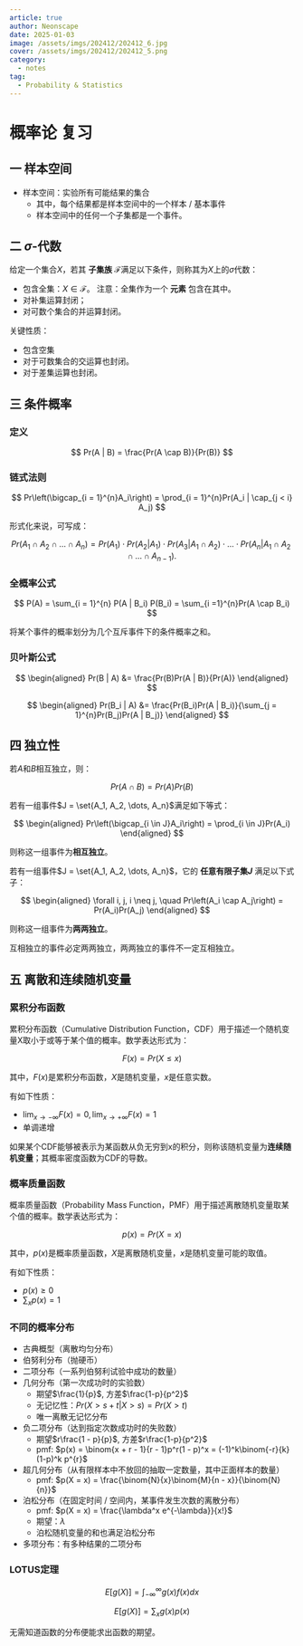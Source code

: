 ```yaml
---
article: true
author: Neonscape
date: 2025-01-03
image: /assets/imgs/202412/202412_6.jpg
cover: /assets/imgs/202412/202412_5.png   
category:
  - notes
tag:
  - Probability & Statistics
---
```


# 概率论 复习

## 一 样本空间

- 样本空间：实验所有可能结果的集合
  - 其中，每个结果都是样本空间中的一个样本 / 基本事件
  - 样本空间中的任何一个子集都是一个事件。

## 二 $\sigma$-代数

给定一个集合$X$，若其 **子集族** $\mathcal{F}$满足以下条件，则称其为$X$上的$\sigma$代数：

- 包含全集：$X \in \mathcal{F}$。 注意：全集作为一个 **元素** 包含在其中。
- 对补集运算封闭；
- 对可数个集合的并运算封闭。

关键性质：

- 包含空集
- 对于可数集合的交运算也封闭。
- 对于差集运算也封闭。

## 三 条件概率

### 定义

$$
Pr(A | B) = \frac{Pr(A \cap B)}{Pr(B)}
$$

### 链式法则

$$
Pr\left(\bigcap_{i = 1}^{n}A_i\right) = \prod_{i = 1}^{n}Pr(A_i | \cap_{j < i} A_j)
$$

形式化来说，可写成：

$$
Pr\left(A_1 \cap A_2 \cap \dots \cap A_n\right) = Pr(A_1) \cdot Pr(A_2 | A_1) \cdot Pr(A_3 | A_1 \cap A_2) \cdot \dots \cdot Pr(A_n | A_1 \cap A_2 \cap \dots \cap A_{n - 1}).
$$

### 全概率公式

$$
P(A) = \sum_{i = 1}^{n} P(A | B_i) P(B_i) = \sum_{i =1}^{n}Pr(A \cap B_i)
$$

将某个事件的概率划分为几个互斥事件下的条件概率之和。

### 贝叶斯公式

$$
\begin{aligned}
  Pr(B | A) &= \frac{Pr(B)Pr(A | B)}{Pr(A)}
\end{aligned}
$$

$$
\begin{aligned}
  Pr(B_i | A) &= \frac{Pr(B_i)Pr(A | B_i)}{\sum_{j = 1}^{n}Pr(B_j)Pr(A | B_j)}
\end{aligned}
$$


## 四 独立性

若$A$和$B$相互独立，则：

$$
Pr(A \cap B) = Pr(A)Pr(B)
$$

若有一组事件$J = \set{A_1, A_2, \dots, A_n}$满足如下等式：

$$
\begin{aligned}
Pr\left(\bigcap_{i \in J}A_i\right) = \prod_{i \in J}Pr(A_i)
\end{aligned}
$$

则称这一组事件为**相互独立**。

若有一组事件$J = \set{A_1, A_2, \dots, A_n}$，它的 **任意有限子集$J$** 满足以下式子：

$$
\begin{aligned}
\forall i, j, i \neq j, \quad Pr\left(A_i \cap A_j\right) = Pr(A_i)Pr(A_j)
\end{aligned}
$$

则称这一组事件为**两两独立**。

互相独立的事件必定两两独立，两两独立的事件不一定互相独立。

## 五 离散和连续随机变量

### 累积分布函数

累积分布函数（Cumulative Distribution Function，CDF）用于描述一个随机变量X取小于或等于某个值的概率。数学表达形式为：

$$
F(x) = Pr(X \leq x)
$$

其中，$F(x)$是累积分布函数，$X$是随机变量，$x$是任意实数。

有如下性质：

- $\lim_{x \to -\infty}F(x) = 0, \lim_{x \to +\infty}F(x) = 1$
- 单调递增

如果某个CDF能够被表示为某函数从负无穷到x的积分，则称该随机变量为**连续随机变量**；其概率密度函数为CDF的导数。

### 概率质量函数

概率质量函数（Probability Mass Function，PMF）用于描述离散随机变量取某个值的概率。数学表达形式为：

$$
p(x) = Pr(X = x)
$$

其中，$p(x)$是概率质量函数，$X$是离散随机变量，$x$是随机变量可能的取值。

有如下性质：

- $p(x) \geq 0$
- $\sum_{x} p(x) = 1$

### 不同的概率分布

- 古典概型（离散均匀分布）
- 伯努利分布（抛硬币）
- 二项分布（一系列伯努利试验中成功的数量）
- 几何分布（第一次成功时的实验数）
  - 期望$\frac{1}{p}$, 方差$\frac{1-p}{p^2}$
  - 无记忆性：$Pr(X > s + t | X > s) = Pr(X > t)$
  - 唯一离散无记忆分布
- 负二项分布（达到指定次数成功时的失败数）
  - 期望$r\frac{1 - p}{p}$, 方差$r\frac{1-p}{p^2}$
  - pmf: $p(x) = \binom{x + r - 1}{r - 1}p^r(1 - p)^x = (-1)^k\binom{-r}{k}(1-p)^k p^{r}$
- 超几何分布（从有限样本中不放回的抽取一定数量，其中正面样本的数量）
  - pmf: $p(X = x) = \frac{\binom{N}{x}\binom{M}{n - x}}{\binom{N}{n}}$
- 泊松分布（在固定时间 / 空间内，某事件发生次数的离散分布）
  - pmf: $p(X = x) = \frac{\lambda^x e^{-\lambda}}{x!}$
  - 期望：$\lambda$
  - 泊松随机变量的和也满足泊松分布
- 多项分布：有多种结果的二项分布

### LOTUS定理

$$
E[g(X)] = \int_{-\infty}^{\infty} g(x)f(x)dx
$$

$$
E[g(X)] = \sum_{x} g(x)p(x)
$$

无需知道函数的分布便能求出函数的期望。
